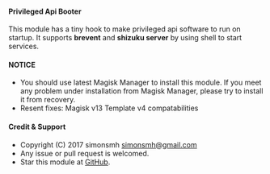 #### Privileged Api Booter
This module has a tiny hook to make privileged api software to run on startup.
It supports **brevent** and **shizuku server** by using shell to start services.

#### NOTICE

* You should use latest Magisk Manager to install this module. If you meet any problem under installation from Magisk Manager, please try to install it from recovery.
* Resent fixes:
Magisk v13 Template v4 compatabilities

#### Credit & Support

* Copyright (C) 2017 simonsmh <simonsmh@gmail.com>
* Any issue or pull request is welcomed.
* Star this module at [GitHub](https://github.com/Magisk-Modules-Repo/magisk-privileged-api-booter).
